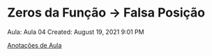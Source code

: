 # Zeros da Função → Falsa Posição

Aula: Aula 04
Created: August 19, 2021 9:01 PM

[Anotações de Aula ](Zeros%20da%20Func%CC%A7a%CC%83o%20%E2%86%92%20Falsa%20Posic%CC%A7a%CC%83o%200fd7e59bc5a94caa801f9f78d263c228/Anotac%CC%A7o%CC%83es%20de%20Aula%2011ba3a0437c84cfcba506963f96b60d0.md)